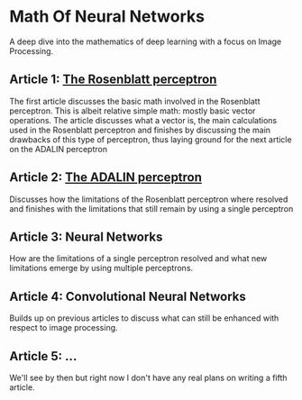 # Math Of Neural Networks

A deep dive into the mathematics of deep learning with a focus on Image Processing.

## Article 1: [The Rosenblatt perceptron](https://sergedesmedt.github.io/MathOfNeuralNetworks/RosenblattPerceptronArticle.html)

The first article discusses the basic math involved in the Rosenblatt perceptron. This is albeit relative simple math: mostly basic vector operations. The article discusses what a vector is, the main calculations used in the Rosenblatt perceptron and finishes by discussing the main drawbacks of this type of perceptron, thus laying ground for the next article on the ADALIN perceptron

## Article 2: [The ADALIN perceptron](https://sergedesmedt.github.io/MathOfNeuralNetworks/AdalinePerceptronArticle.html)

Discusses how the limitations of the Rosenblatt perceptron where resolved and finishes with the limitations that still remain by using a single perceptron

## Article 3: Neural Networks

How are the limitations of a single perceptron resolved and what new limitations emerge by using multiple perceptrons.

## Article 4: Convolutional Neural Networks

Builds up on previous articles to discuss what can still be enhanced with respect to image processing.

## Article 5: ...

We'll see by then but right now I don't have any real plans on writing a fifth article.
